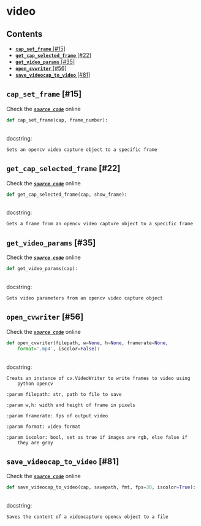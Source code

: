 # video

## Contents

* [**`cap_set_frame`** \[\#15\]](video.md#cap_set_frame-15)
* [**`get_cap_selected_frame`** \[\#22\]](video.md#get_cap_selected_frame-22)
* [**`get_video_params`** \[\#35\]](video.md#get_video_params-35)
* [**`open_cvwriter`** \[\#56\]](video.md#open_cvwriter-56)
* [**`save_videocap_to_video`** \[\#81\]](video.md#save_videocap_to_video-81)

## **`cap_set_frame`** \[\#15\]

Check the [_**`source code`**_](https://github.com/BrancoLab/BrainRender/tree/brainglobeintegration/blob/master/brainrender/Utils/video.py#L15) online

```python
def cap_set_frame(cap, frame_number):
```

   
docstring:

```text
Sets an opencv video capture object to a specific frame
```

## **`get_cap_selected_frame`** \[\#22\]

Check the [_**`source code`**_](https://github.com/BrancoLab/BrainRender/tree/brainglobeintegration/blob/master/brainrender/Utils/video.py#L22) online

```python
def get_cap_selected_frame(cap, show_frame):
```

   
docstring:

```text
Gets a frame from an opencv video capture object to a specific frame
```

## **`get_video_params`** \[\#35\]

Check the [_**`source code`**_](https://github.com/BrancoLab/BrainRender/tree/brainglobeintegration/blob/master/brainrender/Utils/video.py#L35) online

```python
def get_video_params(cap):
```

   
docstring:

```text
Gets video parameters from an opencv video capture object
```

## **`open_cvwriter`** \[\#56\]

Check the [_**`source code`**_](https://github.com/BrancoLab/BrainRender/tree/brainglobeintegration/blob/master/brainrender/Utils/video.py#L56) online

```python
def open_cvwriter(filepath, w=None, h=None, framerate=None,
    format='.mp4', iscolor=False):
```

   
docstring:

```text
Creats an instance of cv.VideoWriter to write frames to video using
    python opencv

:param filepath: str, path to file to save

:param w,h: width and height of frame in pixels

:param framerate: fps of output video

:param format: video format

:param iscolor: bool, set as true if images are rgb, else false if
    they are gray
```

## **`save_videocap_to_video`** \[\#81\]

Check the [_**`source code`**_](https://github.com/BrancoLab/BrainRender/tree/brainglobeintegration/blob/master/brainrender/Utils/video.py#L81) online

```python
def save_videocap_to_video(cap, savepath, fmt, fps=30, iscolor=True):
```

   
docstring:

```text
Saves the content of a videocapture opencv object to a file
```

